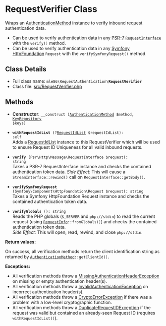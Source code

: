 # RequestVerifier Class

Wraps an [AuthenticationMethod] instance to verify inbound request authentication data.

- Can be used to verify authentication data in any [PSR-7](https://www.php-fig.org/psr/psr-7/)
  [`RequestInterface`](https://github.com/php-fig/http-message/blob/master/src/RequestInterface.php)
  with the `verify()` method.
- Can be used to verify authentication data in any [Symfony HttpFoundation](https://symfony.com/doc/current/components/http_foundation.html) `Request`
  with the `verifySymfonyRequest()` method.

[Exceptions]: Exceptions.md
[KeyRepository]: Class_KeyRepository.md
[AuthenticationMethod]: Class_AuthenticationMethod.md
[RequestAuthenticator]: Class_RequestAuthenticator.md
[RequestVerifier]: Class_RequestVerifier.md
[RequestInfo]: Class_RequestInfo.md
[RequestIdList]: Class_RequestIdList.md


## Class Details

* Full class name: <code>mle86\\RequestAuthentication\\<b>RequestVerifier</b></code>
* Class file: [src/RequestVerifier.php](../src/RequestVerifier.php)


## Methods

* **Constructor:** <code>\_\_construct ([AuthenticationMethod] $method, [KeyRepository] $keys)</code>

* <code><b>withRequestIdList</b> (?[RequestIdList] $requestIdList): self</code>  
    Adds a [RequestIdList] instance to this RequestVerifier
    which will be used to ensure Request ID Uniqueness
    for all valid inbound requests.  

* <code><b>verify</b> (Psr\Http\Message\RequestInterface $request): string</code>  
    Takes a PSR-7 RequestInterface instance
    and checks the contained authentication token data.
    _Side Effect:_ This will cause a `StreamInterface::rewind()` call on `RequestInterface::getBody()`.  

* <code><b>verifySymfonyRequest</b> (Symfony\Component\HttpFoundation\Request $request): string</code>  
    Takes a Symfony HttpFoundation Request instance
    and checks the contained authentication token data.

* <code><b>verifyGlobals</b> (): string</code>  
     Reads the PHP globals (`$_SERVER` and `php://stdin`)
     to read the current request (using <code>[RequestInfo]::fromGlobals()</code>)
     and checks the contained authentication token data.  
     _Side Effect:_ This will open, read, rewind, and close `php://stdin`.

**Return values:**

On success, all verification methods
return the client identification string
as returned by <code>[AuthenticationMethod]::getClientId()</code>.

**Exceptions:**

* All verification methods throw a [MissingAuthenticationHeaderException][Exceptions] on missing or empty authentication header(s).
* All verification methods throw a [InvalidAuthenticationException][Exceptions] on incorrect authentication header(s).
* All verification methods throw a [CryptoErrorException][Exceptions] if there was a problem with a low-level cryptographic function.
* All verification methods throw a [DuplicateRequestIDException][Exceptions] if the request was valid but contained an already-seen Request ID (requires `withRequestIdList()`).

